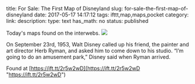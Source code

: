 title: For Sale: The First Map of Disneyland
slug: for-sale-the-first-map-of-disneyland
date: 2017-05-17 14:17:12
tags: ifttt,map,maps,pocket
category: 
link: 
description: 
type: text
has_math: no
status: published

Today's maps found on the interwebs. ![](/wp-content/uploads/2017/05/disneyland-map.jpg)  
  

On September 23rd, 1953, Walt Disney called up his friend, the painter and art director Herb Ryman, and asked him to come down to his studio. “I’m going to do an amusement park,” Disney said when Ryman arrived.  
  

Found at [https://ift.tt/2r5w2wD](https://ift.tt/2r5w2wD "https://ift.tt/2r5w2wD")



